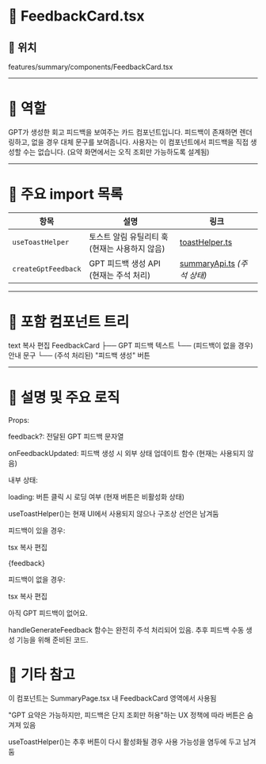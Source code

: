 # 📄 FeedbackCard.tsx
## 📁 위치
features/summary/components/FeedbackCard.tsx

---

# 🧭 역할
GPT가 생성한 회고 피드백을 보여주는 카드 컴포넌트입니다.
피드백이 존재하면 렌더링하고, 없을 경우 대체 문구를 보여줍니다.
사용자는 이 컴포넌트에서 피드백을 직접 생성할 수는 없습니다.
(요약 화면에서는 오직 조회만 가능하도록 설계됨)

---

# 🔗 주요 import 목록
| 항목                  | 설명                          | 링크                                                       |
| ------------------- | --------------------------- | -------------------------------------------------------- |
| `useToastHelper`    | 토스트 알림 유틸리티 훅 (현재는 사용하지 않음) | [toastHelper.ts](../../../features/toast/utils/toastHelper.ts.md) |
| `createGptFeedback` | GPT 피드백 생성 API (현재는 주석 처리)  | [summaryApi.ts](../api/summaryApi.ts.md) *(주석 상태)*       |


---

# 🧩 포함 컴포넌트 트리
text
복사
편집
FeedbackCard
├── GPT 피드백 텍스트
└── (피드백이 없을 경우) 안내 문구
    └── (주석 처리된) "피드백 생성" 버튼

---

# 📝 설명 및 주요 로직
Props:

feedback?: 전달된 GPT 피드백 문자열

onFeedbackUpdated: 피드백 생성 시 외부 상태 업데이트 함수 (현재는 사용되지 않음)

내부 상태:

loading: 버튼 클릭 시 로딩 여부 (현재 버튼은 비활성화 상태)

useToastHelper()는 현재 UI에서 사용되지 않으나 구조상 선언은 남겨둠

피드백이 있을 경우:

tsx
복사
편집
<p className="text-sm text-gray-700 whitespace-pre-wrap">{feedback}</p>
피드백이 없을 경우:

tsx
복사
편집
<p className="text-sm text-gray-500 mb-2">아직 GPT 피드백이 없어요.</p>
handleGenerateFeedback 함수는 완전히 주석 처리되어 있음.
추후 피드백 수동 생성 기능을 위해 준비된 코드.

# 📌 기타 참고
이 컴포넌트는 SummaryPage.tsx 내 FeedbackCard 영역에서 사용됨

"GPT 요약은 가능하지만, 피드백은 단지 조회만 허용"하는 UX 정책에 따라 버튼은 숨겨져 있음

useToastHelper()는 추후 버튼이 다시 활성화될 경우 사용 가능성을 염두에 두고 남겨둠

